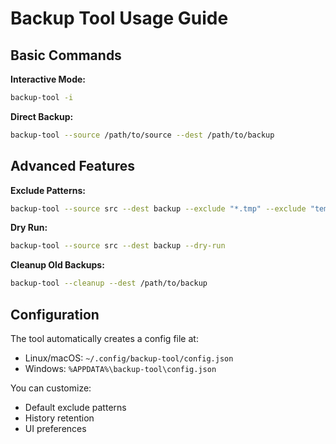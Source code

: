 # Backup Tool Usage Guide

## Basic Commands

**Interactive Mode:**
```bash
backup-tool -i
```

**Direct Backup:**
```bash
backup-tool --source /path/to/source --dest /path/to/backup
```

## Advanced Features

**Exclude Patterns:**
```bash
backup-tool --source src --dest backup --exclude "*.tmp" --exclude "temp/"
```

**Dry Run:**
```bash
backup-tool --source src --dest backup --dry-run
```

**Cleanup Old Backups:**
```bash
backup-tool --cleanup --dest /path/to/backup
```

## Configuration

The tool automatically creates a config file at:
- Linux/macOS: `~/.config/backup-tool/config.json`
- Windows: `%APPDATA%\backup-tool\config.json`

You can customize:
- Default exclude patterns
- History retention
- UI preferences